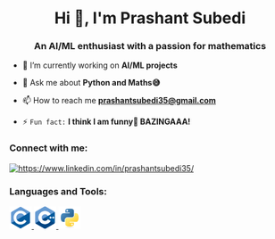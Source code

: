 <h1 align="center">Hi 👋, I'm Prashant Subedi</h1>
<h3 align="center">An AI/ML enthusiast with a passion for mathematics</h3>

- 🔭 I’m currently working on **AI/ML projects**

- 💬 Ask me about **Python and Maths😅**

- 📫 How to reach me **prashantsubedi35@gmail.com**

- ⚡ `Fun fact:` **I think I am funny🤪 BAZINGAAA!**

<h3 align="left">Connect with me:</h3>
<p align="left">
<a href="https://linkedin.com/in/https://www.linkedin.com/in/prashantsubedi35/" target="blank"><img align="center" src="https://raw.githubusercontent.com/rahuldkjain/github-profile-readme-generator/master/src/images/icons/Social/linked-in-alt.svg" alt="https://www.linkedin.com/in/prashantsubedi35/" height="30" width="40" /></a>
</p>

<h3 align="left">Languages and Tools:</h3>
<p align="left"> <a href="https://www.cprogramming.com/" target="_blank" rel="noreferrer"> <img src="https://raw.githubusercontent.com/devicons/devicon/master/icons/c/c-original.svg" alt="c" width="40" height="40"/> </a> <a href="https://www.w3schools.com/cpp/" target="_blank" rel="noreferrer"> <img src="https://raw.githubusercontent.com/devicons/devicon/master/icons/cplusplus/cplusplus-original.svg" alt="cplusplus" width="40" height="40"/> </a> <a href="https://www.python.org" target="_blank" rel="noreferrer"> <img src="https://raw.githubusercontent.com/devicons/devicon/master/icons/python/python-original.svg" alt="python" width="40" height="40"/> </a> </p>

  
<!--
**prashantsub45/prashantsub45** is a ✨ _special_ ✨ repository because its `README.md` (this file) appears on your GitHub profile.

Here are some ideas to get you started:

- 🔭 I’m currently working on ...
- 🌱 I’m currently learning ...
- 👯 I’m looking to collaborate on ...
- 🤔 I’m looking for help with ...
- 💬 Ask me about ...
- 📫 How to reach me: ...
- 😄 Pronouns: ...
- ⚡ Fun fact: ...
-->

